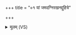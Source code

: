 +++
title = "०१ यां जमदग्निरखनद्दुहित्रे"

+++
<details><summary>मूलम् (VS)</summary>

यां ज॒मद॑ग्नि॒रख॑नद्दुहि॒त्रे के॑श॒वर्ध॑नीम्। तां वी॒तह॑व्य॒ आभ॑र॒दसि॑तस्य गृ॒हेभ्यः॑ ॥
</details>